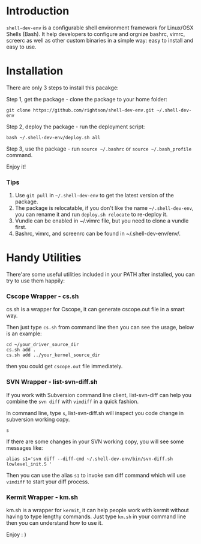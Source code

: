 Introduction
===================

`shell-dev-env` is a configurable shell environment framework for Linux/OSX Shells (Bash).
It help developers to configure and orgnize bashrc, vimrc, screerc as well as other custom binaries in a simple way: easy to install and easy to use.

Installation
===================

There are only 3 steps to install this pacakge:

Step 1, get the package - clone the package to your home folder:

	git clone https://github.com/rightson/shell-dev-env.git ~/.shell-dev-env

Step 2, deploy the package - run the deployment script:

	bash ~/.shell-dev-env/deploy.sh	all
	
Step 3, use the package - run `source ~/.bashrc` or `source ~/.bash_profile` command.

Enjoy it!	

### Tips

1. Use `git pull` in `~/.shell-dev-env` to get the latest version of the package.
2. The package is relocatable, if you don't like the name `~/.shell-dev-env`, you can rename it and run `deploy.sh relocate` to re-deploy it.
3. Vundle can be enabled in ~/.vimrc file, but you need to clone a vundle first.
4. Bashrc, vimrc, and screenrc can be found in ~/.shell-dev-env/env/.
 


Handy Utilities
===================

There'are some useful utilities included in your PATH after installed, you can try to use them happily:

### Cscope Wrapper - cs.sh

cs.sh is a wrapper for Cscope, it can generate cscope.out file in a smart way.

Then just type `cs.sh` from command line then you can see the usage, below is an example:

	cd ~/your_driver_source_dir
	cs.sh add .
	cs.sh add ../your_kernel_source_dir
	
then you could get `cscope.out` file immediately.


### SVN Wrapper - list-svn-diff.sh

If you work with Subversion command line client, list-svn-diff can help you combine the `svn diff` with `vimdiff` in a quick fashion.

In command line, type `s`, list-svn-diff.sh will inspect you code change in subversion working copy. 

    s

If there are some changes in your SVN working copy, you will see some messages like:

    alias s1='svn diff --diff-cmd ~/.shell-dev-env/bin/svn-diff.sh lowlevel_init.S '

Then you can use the alias `s1` to invoke svn diff command which will use `vimdiff` to start your diff process.

### Kermit Wrapper - km.sh

km.sh is a wrapper for `kermit`, it can help people work with kermit without having to type lengthy commands. Just type `km.sh` in your command line then you can understand how to use it.

Enjoy : )

